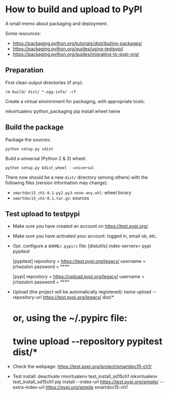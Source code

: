 How to build and upload to PyPI
===============================

A small memo about packaging and deployment.

Some resources:
 - https://packaging.python.org/tutorials/distributing-packages/
 - https://packaging.python.org/guides/using-testpypi/
 - https://packaging.python.org/guides/migrating-to-pypi-org/
 


Preparation
-----------
First clean output directories (if any):

    rm build/ dist/ *.egg-info/ -rf


Create a virtual environment for packaging, with appropriate tools:

   mkvirtualenv python_packaging
   pip install wheel twine



Build the package
-----------------
Package the sources:

    python setup.py sdist


Build a universal (Python 2 & 3) wheel:

    python setup.py bdist_wheel --universal


There now should be a new `dist/` directory (among others) with the following files
(version information may change):
 - `smartdoc15_ch1-0.1-py2.py3-none-any.whl`: wheel binary
 - `smartdoc15_ch1-0.1.tar.gz`: sources



Test upload to testpypi
-----------------------

 - Make sure you have created an account on https://test.pypi.org/.
 - Make sure you have activated your account: logged in, email ok, etc.
 - Opt. configure a `$HOME/.pypirc` file:
    [distutils]
    index-servers=
       pypi
       pypitest

    [pypitest]
    repository = https://test.pypi.org/legacy/
    username = jchazalon
    password = ****

    [pypi]
    repository = https://upload.pypi.org/legacy/
    username = jchazalon
    password = ****

 - Upload (the project will be automatically registered):
    twine upload --repository-url https://test.pypi.org/legacy/ dist/*
    # or, using the ~/.pypirc file:
    # twine upload --repository pypitest dist/*
 - Check the webpage: https://test.pypi.org/project/smartdoc15-ch1/
 - Test install:
    deactivate
    rmvirtualenv test_install_sd15ch1
    mkvirtualenv test_install_sd15ch1
    pip install --index-url https://test.pypi.org/simple/ --extra-index-url https://pypi.org/simple smartdoc15-ch1



